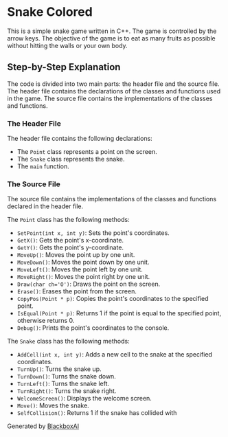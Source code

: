  # Snake Colored

This is a simple snake game written in C++. The game is controlled by the arrow keys. The objective of the game is to eat as many fruits as possible without hitting the walls or your own body.

## Step-by-Step Explanation

The code is divided into two main parts: the header file and the source file. The header file contains the declarations of the classes and functions used in the game. The source file contains the implementations of the classes and functions.

### The Header File

The header file contains the following declarations:

* The `Point` class represents a point on the screen.
* The `Snake` class represents the snake.
* The `main` function.

### The Source File

The source file contains the implementations of the classes and functions declared in the header file.

The `Point` class has the following methods:

* `SetPoint(int x, int y)`: Sets the point's coordinates.
* `GetX()`: Gets the point's x-coordinate.
* `GetY()`: Gets the point's y-coordinate.
* `MoveUp()`: Moves the point up by one unit.
* `MoveDown()`: Moves the point down by one unit.
* `MoveLeft()`: Moves the point left by one unit.
* `MoveRight()`: Moves the point right by one unit.
* `Draw(char ch='O')`: Draws the point on the screen.
* `Erase()`: Erases the point from the screen.
* `CopyPos(Point * p)`: Copies the point's coordinates to the specified point.
* `IsEqual(Point * p)`: Returns 1 if the point is equal to the specified point, otherwise returns 0.
* `Debug()`: Prints the point's coordinates to the console.

The `Snake` class has the following methods:

* `AddCell(int x, int y)`: Adds a new cell to the snake at the specified coordinates.
* `TurnUp()`: Turns the snake up.
* `TurnDown()`: Turns the snake down.
* `TurnLeft()`: Turns the snake left.
* `TurnRight()`: Turns the snake right.
* `WelcomeScreen()`: Displays the welcome screen.
* `Move()`: Moves the snake.
* `SelfCollision()`: Returns 1 if the snake has collided with

Generated by [BlackboxAI](https://www.useblackbox.ai)